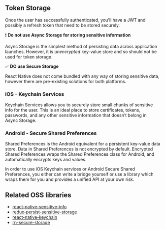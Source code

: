 ## Token Storage

Once the user has successfully authenticated, you'll have a JWT and possibly a refresh token that need to be stored securely.

❗️ __Do not use Async Storage for storing sensitive information__

Async Storage is the simplest method of persisting data across application launches. However, it is _unencrypted_ key-value store and so should not be used for token storage.

✅ __DO use Secure Storage__

React Native does not come bundled with any way of storing sensitive data, however there are pre-existing solutions for both platforms.

### iOS - Keychain Services
Keychain Services allows you to securely store small chunks of sensitive info for the user. This is an ideal place to store certificates, tokens, passwords, and any other sensitive information that doesn’t belong in Async Storage.

### Android - Secure Shared Preferences
Shared Preferences is the Android equivalent for a persistent key-value data store. Data in Shared Preferences is not encrypted by default. Encrypted Shared Preferences wraps the Shared Preferences class for Android, and automatically encrypts keys and values.

In order to use iOS Keychain services or Android Secure Shared Preferences, you either can write a bridge yourself or use a library which wraps them for you and provides a unified API at your own risk.

## Related OSS libraries

- [react-native-sensitive-info](https://github.com/mCodex/react-native-sensitive-info)
- [redux-persist-sensitive-storage](https://github.com/CodingZeal/redux-persist-sensitive-storage)
- [react-native-keychain](https://github.com/oblador/react-native-keychain)
- [rn-secure-storage](https://github.com/talut/rn-secure-storage)
